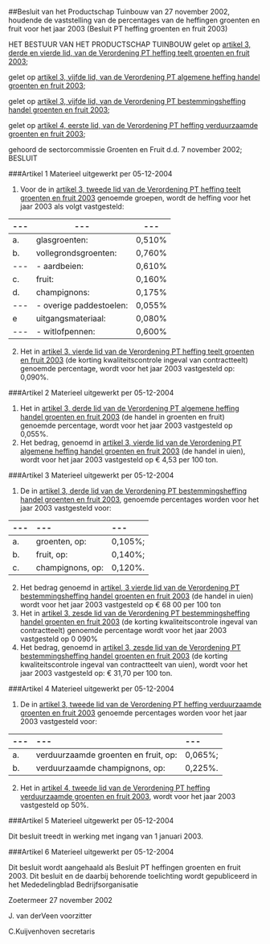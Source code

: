 <meta http-equiv='Content-Type' content='text/html; charset=utf-8' />

##Besluit van het Productschap Tuinbouw van 27 november 2002, houdende de vaststelling van de percentages van de heffingen groenten en fruit voor het jaar 2003 (Besluit PT heffing groenten en fruit 2003)

HET BESTUUR VAN HET PRODUCTSCHAP TUINBOUW
gelet op [artikel 3, derde en vierde lid, van de Verordening PT heffing teelt groenten en fruit 2003](../../../../../../../../../pbo/verordening/pt/heffing/teelt/groenten/en/fruit/2003/BWBR0013847/README.md);

gelet op [artikel 3, vijfde lid, van de Verordening PT algemene heffing handel groenten en fruit 2003](../../../../../../../../../pbo/verordening/pt/algemene/heffing/handel/groenten/en/fruit/2003/BWBR0014037/README.md);

gelet op [artikel 3, vijfde lid, van de Verordening PT bestemmingsheffing handel groenten en fruit 2003](../../../../../../../../../pbo/verordening/pt/bestemmingsheffing/handel/groenten/en/fruit/2003/BWBR0013838/README.md);

gelet op [artikel 4, eerste lid, van de Verordening PT heffing verduurzaamde groenten en fruit 2003](../../../../../../../../../pbo/verordening/pt/heffing/verduurzaamde/groenten/en/fruit/2003/BWBR0013840/README.md);

gehoord de sectorcommissie Groenten en Fruit d.d. 7 november 2002;
BESLUIT

###Artikel 1 
Materieel uitgewerkt per 05-12-2004 

1. Voor de in [artikel 3, tweede lid van de Verordening PT heffing teelt groenten en fruit 2003](../../../../../../../../../pbo/verordening/pt/heffing/teelt/groenten/en/fruit/2003/BWBR0013847/README.md) genoemde groepen, wordt de heffing voor het jaar 2003 als volgt vastgesteld:

| --- | --- | --- |
|---|---|---|
|a. |glasgroenten: |0,510% |
|b. |vollegrondsgroenten: |0,760% |
| --- |- aardbeien: |0,610% |
|c. |fruit: |0,160% |
|d. |champignons: |0,175% |
| --- |- overige paddestoelen: |0,055% |
|e |uitgangsmateriaal: |0,080% |
| --- |- witlofpennen: |0,600% |

2. Het in [artikel 3, vierde lid van de Verordening PT heffing teelt groenten en fruit 2003](../../../../../../../../../pbo/verordening/pt/heffing/teelt/groenten/en/fruit/2003/BWBR0013847/README.md) (de korting kwaliteitscontrole ingeval van contractteelt) genoemde percentage, wordt voor het jaar 2003 vastgesteld op: 0,090%.

###Artikel 2 
Materieel uitgewerkt per 05-12-2004 

1. Het in [artikel 3, derde lid van de Verordening PT algemene heffing handel groenten en fruit 2003](../../../../../../../../../pbo/verordening/pt/algemene/heffing/handel/groenten/en/fruit/2003/BWBR0014037/README.md) (de handel in groenten en fruit) genoemde percentage, wordt voor het jaar 2003 vastgesteld op 0,055%.
2. Het bedrag, genoemd in [artikel 3, vierde lid van de Verordening PT algemene heffing handel groenten en fruit 2003](../../../../../../../../../pbo/verordening/pt/algemene/heffing/handel/groenten/en/fruit/2003/BWBR0014037/README.md) (de handel in uien), wordt voor het jaar 2003 vastgesteld op € 4,53 per 100 ton.

###Artikel 3 
Materieel uitgewerkt per 05-12-2004 

1. De in [artikel 3, derde lid van de Verordening PT bestemmingsheffing handel groenten en fruit 2003](../../../../../../../../../pbo/verordening/pt/bestemmingsheffing/handel/groenten/en/fruit/2003/BWBR0013838/README.md), genoemde percentages worden voor het jaar 2003 vastgesteld voor:

| --- | --- | --- |
|:---|:---|:---|
|a. |groenten, op: |0,105%; |
|b. |fruit, op: |0,140%; |
|c. |champignons, op: |0,120%. |

2. Het bedrag genoemd in [artikel, 3 vierde lid van de Verordening PT bestemmingsheffing handel groenten en fruit 2003](../../../../../../../../../pbo/verordening/pt/bestemmingsheffing/handel/groenten/en/fruit/2003/BWBR0013838/README.md) (de handel in uien) wordt voor het jaar 2003 vastgesteld op € 68 00 per 100 ton
3. Het in [artikel 3, zesde lid van de Verordening PT bestemmingsheffing handel groenten en fruit 2003](../../../../../../../../../pbo/verordening/pt/bestemmingsheffing/handel/groenten/en/fruit/2003/BWBR0013838/README.md) (de korting kwaliteitscontrole ingeval van contractteelt) genoemde percentage wordt voor het jaar 2003 vastgesteld op 0 090%
4. Het bedrag, genoemd in [artikel 3, zesde lid van de Verordening PT bestemmingsheffing handel groenten en fruit 2003](../../../../../../../../../pbo/verordening/pt/bestemmingsheffing/handel/groenten/en/fruit/2003/BWBR0013838/README.md) (de korting kwaliteitscontrole ingeval van contractteelt van uien), wordt voor het jaar 2003 vastgesteld op: € 31,70 per 100 ton.

###Artikel 4 
Materieel uitgewerkt per 05-12-2004 

1. De in [artikel 3, tweede lid van de Verordening PT heffing verduurzaamde groenten en fruit 2003](../../../../../../../../../pbo/verordening/pt/heffing/verduurzaamde/groenten/en/fruit/2003/BWBR0013840/README.md) genoemde percentages worden voor het jaar 2003 vastgesteld voor:

| --- | --- | --- |
|:---|:---|:---|
|a. |verduurzaamde groenten en fruit, op: |0,065%; |
|b. |verduurzaamde champignons, op: |0,225%. |

2. Het in [artikel 4, tweede lid van de Verordening PT heffing verduurzaamde groenten en fruit 2003](../../../../../../../../../pbo/verordening/pt/heffing/verduurzaamde/groenten/en/fruit/2003/BWBR0013840/README.md), wordt voor het jaar 2003 vastgesteld op 50%.

###Artikel 5 
Materieel uitgewerkt per 05-12-2004 

Dit besluit treedt in werking met ingang van 1 januari 2003.

###Artikel 6 
Materieel uitgewerkt per 05-12-2004 

Dit besluit wordt aangehaald als Besluit PT heffingen groenten en fruit 2003.
Dit besluit en de daarbij behorende toelichting wordt gepubliceerd in het Mededelingblad Bedrijfsorganisatie

Zoetermeer
27 november 2002

J. van derVeen
voorzitter

C.Kuijvenhoven
secretaris
